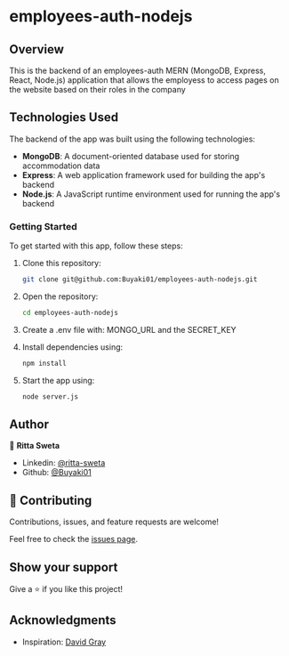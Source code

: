 # employees-auth-nodejs

## Overview
This is the backend of an employees-auth MERN (MongoDB, Express, React, Node.js) application that allows the employess to access pages on the website based on their roles in the company

## Technologies Used
The backend of the app was built using the following technologies:

- **MongoDB**: A document-oriented database used for storing accommodation data
- **Express**: A web application framework used for building the app's backend
- **Node.js**: A JavaScript runtime environment used for running the app's backend

### Getting Started
To get started with this app, follow these steps:

1. Clone this repository: 
    ```bash 
    git clone git@github.com:Buyaki01/employees-auth-nodejs.git
    ```

2. Open the repository: 
    ```bash 
    cd employees-auth-nodejs
    ```

3. Create a .env file with: MONGO_URL and the SECRET_KEY

4. Install dependencies using: 
    ```bash 
    npm install
    ```

5. Start the app using: 
    ```bash 
    node server.js
    ``` 

## Author
👤 **Ritta Sweta**

- Linkedin: [@ritta-sweta](https://www.linkedin.com/in/ritta-sweta/)
- Github: [@Buyaki01](https://github.com/Buyaki01)

## 🤝 Contributing

Contributions, issues, and feature requests are welcome!

Feel free to check the [issues page](https://github.com/Buyaki01/employees-auth-nodejs/issues).

## Show your support

Give a ⭐️ if you like this project!

## Acknowledgments
- Inspiration: [David Gray](https://github.com/dejwid)
